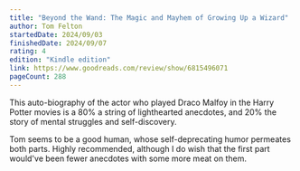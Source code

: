 ```yaml
---
title: "Beyond the Wand: The Magic and Mayhem of Growing Up a Wizard"
author: Tom Felton
startedDate: 2024/09/03
finishedDate: 2024/09/07
rating: 4
edition: "Kindle edition"
link: https://www.goodreads.com/review/show/6815496071
pageCount: 288
---
```

This auto-biography of the actor who played Draco Malfoy in the Harry Potter movies is a 80% a string of lighthearted anecdotes, and 20% the story of mental struggles and self-discovery. 

Tom seems to be a good human, whose self-deprecating humor permeates both parts. Highly recommended, although I do wish that the first part would've been fewer anecdotes with some more meat on them.